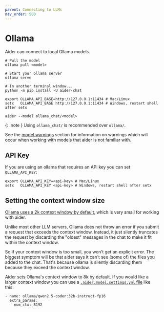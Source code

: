 ```yaml
---
parent: Connecting to LLMs
nav_order: 500
---
```


# Ollama

Aider can connect to local Ollama models.

```
# Pull the model
ollama pull <model>

# Start your ollama server
ollama serve

# In another terminal window...
python -m pip install -U aider-chat

export OLLAMA_API_BASE=http://127.0.0.1:11434 # Mac/Linux
setx   OLLAMA_API_BASE http://127.0.0.1:11434 # Windows, restart shell after setx

aider --model ollama_chat/<model>
```

{: .note }
Using `ollama_chat/` is recommended over `ollama/`.


See the [model warnings](warnings.html)
section for information on warnings which will occur
when working with models that aider is not familiar with.

## API Key

If you are using an ollama that requires an API key you can set `OLLAMA_API_KEY`:

```
export OLLAMA_API_KEY=<api-key> # Mac/Linux
setx   OLLAMA_API_KEY <api-key> # Windows, restart shell after setx
```

## Setting the context window size

[Ollama uses a 2k context window by default](https://github.com/ollama/ollama/blob/main/docs/faq.md#how-can-i-specify-the-context-window-size),
which is very small for working with aider.

Unlike most other LLM servers, Ollama does not throw an error if you submit
a request that exceeds the context window.
Instead, it just silently truncates the request by discarding the "oldest" messages
in the chat to make it fit within the context window.

So if your context window is too small, you won't get an explicit error.
The biggest symptom will be that aider says it can't see (some of) the files
you added to the chat.
That's because ollama is silently discarding them because they exceed the context window.

Aider sets Ollama's context window to 8k by default. 
If you would like
a larger context window
you can use a
[`.aider.model.settings.yml` file](https://aider.chat/docs/config/adv-model-settings.html#model-settings)
like this:

```
- name: ollama/qwen2.5-coder:32b-instruct-fp16
  extra_params:
    num_ctx: 8192
```

